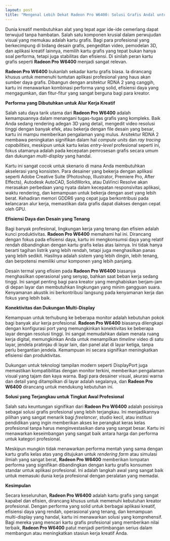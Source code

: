 ```yaml
---
layout: post
title: "Mengenal Lebih Dekat Radeon Pro W6400: Solusi Grafis Andal untuk Kreator Profesional"
---
```


Dunia kreatif membutuhkan alat yang tepat agar ide-ide cemerlang dapat terwujud tanpa hambatan. Salah satu komponen krusial dalam perwujudan visual yang memukau adalah kartu grafis. Bagi para profesional yang berkecimpung di bidang desain grafis, pengeditan video, pemodelan 3D, dan aplikasi kreatif lainnya, memilih kartu grafis yang tepat bukan hanya soal performa, tetapi juga stabilitas dan efisiensi. Di sinilah peran kartu grafis seperti **Radeon Pro W6400** menjadi sangat relevan.

**Radeon Pro W6400** bukanlah sekadar kartu grafis biasa. Ia dirancang khusus untuk memenuhi tuntutan aplikasi profesional yang haus akan sumber daya grafis. Dibangun dengan arsitektur RDNA 2 yang canggih, kartu ini menawarkan kombinasi performa yang solid, efisiensi daya yang mengagumkan, dan fitur-fitur yang sangat berguna bagi para kreator.

**Performa yang Dibutuhkan untuk Alur Kerja Kreatif**

Salah satu daya tarik utama dari **Radeon Pro W6400** adalah kemampuannya dalam menangani tugas-tugas grafis yang kompleks. Baik Anda sedang rendering adegan 3D yang detail, mengedit video resolusi tinggi dengan banyak efek, atau bekerja dengan file desain yang besar, kartu ini mampu memberikan pengalaman yang mulus. Arsitektur RDNA 2 membawa peningkatan signifikan dalam hal *compute units* dan *ray tracing capabilities*, meskipun untuk kartu kelas *entry-level* profesional seperti ini, fokus utamanya adalah pada kecepatan pemrosesan grafis secara umum dan dukungan *multi-display* yang handal.

Kartu ini sangat cocok untuk skenario di mana Anda membutuhkan akselerasi yang konsisten. Para desainer yang bekerja dengan aplikasi seperti Adobe Creative Suite (Photoshop, Illustrator, Premiere Pro, After Effects), Autodesk AutoCAD, SolidWorks, atau DaVinci Resolve akan merasakan perbedaan yang nyata dalam kecepatan responsivitas aplikasi, waktu rendering, dan kemampuan untuk bekerja dengan aset yang lebih berat. Kehadiran memori GDDR6 yang cepat juga berkontribusi pada kelancaran alur kerja, memastikan data grafis dapat diakses dengan cepat oleh GPU.

**Efisiensi Daya dan Desain yang Tenang**

Bagi banyak profesional, lingkungan kerja yang tenang dan efisien adalah kunci produktivitas. **Radeon Pro W6400** memahami hal ini. Dirancang dengan fokus pada efisiensi daya, kartu ini mengkonsumsi daya yang relatif rendah dibandingkan dengan kartu grafis kelas atas lainnya. Ini tidak hanya berarti tagihan listrik yang lebih rendah, tetapi juga menghasilkan panas yang lebih sedikit. Hasilnya adalah sistem yang lebih dingin, lebih tenang, dan berpotensi memiliki umur komponen yang lebih panjang.

Desain termal yang efisien pada **Radeon Pro W6400** biasanya menghasilkan operasional yang senyap, bahkan saat beban kerja sedang tinggi. Ini sangat penting bagi para kreator yang menghabiskan berjam-jam di depan layar dan membutuhkan lingkungan yang minim gangguan suara. Kenyamanan akustik ini berkontribusi langsung pada kenyamanan kerja dan fokus yang lebih baik.

**Konektivitas dan Dukungan Multi-Display**

Kemampuan untuk terhubung ke beberapa monitor adalah kebutuhan pokok bagi banyak alur kerja profesional. **Radeon Pro W6400** biasanya dilengkapi dengan konfigurasi port yang memungkinkan konektivitas ke beberapa layar dengan resolusi tinggi. Ini sangat memudahkan dalam menata ruang kerja digital, memungkinkan Anda untuk menampilkan *timeline* video di satu layar, jendela pratinjau di layar lain, dan panel alat di layar ketiga, tanpa perlu bergantian jendela. Kemampuan ini secara signifikan meningkatkan efisiensi dan produktivitas.

Dukungan untuk teknologi tampilan modern seperti DisplayPort juga memastikan kompatibilitas dengan monitor terkini, memberikan pengalaman visual yang tajam dan kaya warna. Bagi para desainer visual, akurasi warna dan detail yang ditampilkan di layar adalah segalanya, dan **Radeon Pro W6400** dirancang untuk mendukung kebutuhan ini.

**Solusi yang Terjangkau untuk Tingkat Awal Profesional**

Salah satu keuntungan signifikan dari **Radeon Pro W6400** adalah posisinya sebagai solusi grafis profesional yang lebih terjangkau. Ini menjadikannya pilihan yang sangat menarik bagi *freelancer*, studio kecil, atau institusi pendidikan yang ingin memberikan akses ke perangkat keras kelas profesional tanpa harus menginvestasikan dana yang sangat besar. Kartu ini menawarkan keseimbangan yang sangat baik antara harga dan performa untuk kategori profesional.

Meskipun mungkin tidak menawarkan performa mentah yang sama dengan kartu grafis kelas atas yang ditujukan untuk *rendering farm* atau simulasi ilmiah yang sangat berat, **Radeon Pro W6400** memberikan lompatan performa yang signifikan dibandingkan dengan kartu grafis konsumen standar untuk aplikasi profesional. Ini adalah langkah awal yang sangat baik untuk memasuki dunia kerja profesional dengan peralatan yang memadai.

**Kesimpulan**

Secara keseluruhan, **Radeon Pro W6400** adalah kartu grafis yang sangat kapabel dan efisien, dirancang khusus untuk memenuhi kebutuhan kreator profesional. Dengan performa yang solid untuk berbagai aplikasi kreatif, efisiensi daya yang rendah, operasional yang tenang, dan kemampuan multi-display yang handal, kartu ini menawarkan solusi yang komprehensif. Bagi mereka yang mencari kartu grafis profesional yang memberikan nilai terbaik, **Radeon Pro W6400** patut menjadi pertimbangan serius dalam membangun atau meningkatkan stasiun kerja kreatif Anda.
